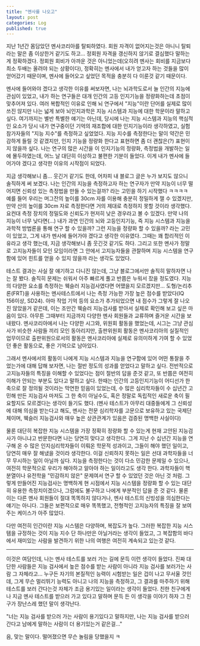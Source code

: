 ```yaml
---
title: "멘사를 나오고"
layout: post
categories: Log
published: true
---
```


지난 1년간 몸담았던 멘사코리아를 탈퇴하였다. 회원 자격이 없어지는것은 아니니 탈퇴라는 말은 좀 이상한거 같기도 하고... 
정회원 자격을 갱신하지 않기로 결심했다 말하는게 정확하겠다. 정회원 회비가 아까운 것은 아니었는데(오히려 멘사는 회비를 지금보다 최소 두배는 올려야 되는 상황이다), 
정확히는 멘사에서 내가 얻고자 하는 것들을 많이 얻어갔기 때문이며, 멘사에 들어오고 싶었던 목적을 충분히 다 이룬것 같기 때문이다. 

멘사에 들어와야 겠다고 생각한 이유를 써보자면, 나는 뇌과학도로서 늘 인간의 지능에 관심이 있었고, 
내가 하는 연구들은 대개 인간의 고등 인지기능을 정량화하는데 초점이 맞추어져 있다. 
여러 복합적인 이유로 인해 뇌 연구에서 "지능"이란 단어를 실제로 많이 쓰진 않지만 나는 넓게 보아 뇌인지과학은 지능 시스템과 지능에 대한 학문이라 말하고 싶다.
여기까지는 별반 특별한 얘기는 아닌데, 당시에 나는 지능 시스템과 지능의 핵심적인 요소가 당시 내가 연구중이던 기억의 재조합에 대한 인지기능이라 생각하였고,
실험 참가자들의 "지능 지수"를 측정하고 싶었었다. 지능 지수를 측정한다는 말이 약간은 민감하게 들릴 것 같겠지만, 인지 기능을 정량화 한다고 표현하면 좀 더 괜찮은(?) 표현이지 않을까 싶다.
나는 연구의 많은 시간을 이 인지기능의 정량화, 측정법을 개발하는 일에 몰두하였는데, 어느 날 대단히 이상하고 불편한 기분이 들었다. 이게 내가 멘사에 들어가야 겠다고 생각한 이유의 시작점이 되었다.

지금 생각해보니 좀... 웃긴거 같기도 한데, 어차피 내 블로그 글은 누가 보지도 않으니 솔직하게 써 보겠다. 
나는 인간의 지능을 측정하고자 하는 연구자가 만약 지능이 너무 떨어지면 신뢰성 있는 측정법을 만들 수 있는걸까? 라는 고민을 하기 시작했다 ㅋㅋㅋㅋ
예를 들어 우리는 머그잔의 높이를 30cm 자를 이용해 충분히 정밀하게 잴 수 있겠지만, 만약 산의 높이를 30cm 자로 측정한다면 거의 제대로 측정하지 못할 것이라 생각했다. 요컨대 측정 장치의 정밀도와 신뢰도가 현저히 낮은 경우라고 볼 수 있겠다.
만약 나의 지능이 너무 낮다면(...) 내가 과연 인간의 뇌와 고등인지기능, 즉 지능 시스템과 지능을 과학적 방법론을 통해 연구 할 수 있을까? 그런 지능을 정량화 할 수 있을까? 라는 고민이 있었고, 그게 내가 멘사에 들어가야 겠다고 생각한 이유였다.
그때는 꽤 합리적인 이유라고 생각 했는데, 지금 생각해보니 좀 웃긴것 같기도 하다. 그리고 또한 멘사가 정말로 고지능자들이 모인 모임이라면 그 안에서 고지능자들을 관찰하며 지능 시스템을 연구함에 있어 힌트를 얻을 수 있지 않을까 라는 생각도 있었다.

테스트 결과는 사실 잘 얘기하고 다니진 않는데, 그냥 블로그에서만 솔직히 말하자면 나는 잘 봤다. 솔직히 문제는 쉬워서 아주 빠르게 풀고 반쯤은 누워서 잤을 정도였다.
지능의 다양한 요소를 측정하는 웩슬러 지능검사였다면 어땠을지 모르겠지만... 도형/논리추론(FRT)을 사용하는 멘사테스트에서 나는 측정 가능한 가장 높은 점수를 받았다(IQ 156이상, SD24).
아마 작업 기억 등의 요소가 추가되었으면 내 점수가 그렇게 잘 나오진 않았을거 같은데, 이는 조만간 웩슬러 지능검사를 받아서 실제로 확인해 보고 싶은 마음이 있다.
아무튼 그때부터 지금까지 다양한 멘사 회원들과 교류하며 즐거운 시간을 보내왔다. 멘사코리아에서 나는 다양한 시그와, 위원회 활동을 했었는데, 시그는 그냥 관심사가 비슷한 사람들 끼리 모인 동아리지만, 
출판위원회 활동은 멘사코리아의 실질적인 업무이므로 출판위원으로서의 활동은 멘사코리아에 실제로 유의미하게 기여 할 수 있었던 좋은 활동으로, 좋은 기억으로 남아있다.

그래서 멘사에서의 활동이 나에게 지능 시스템과 지능을 연구함에 있어 어떤 통찰을 주었는가에 대해 답해 보자면, 나는 절반 정도의 성과를 얻었다고 말하고 싶다.
전반적으로 고지능자들의 특징을 이해할 수 있었다는 점이 절반의 답을 준것 같고, 또 반쯤은 여전히 이해가 안되는 부분도 있다고 말하고 싶다.
한때는 인간의 고등인지기능이 어디선가 한 축으로 잘 정의될 것이라는 막연한 믿음이 있었는데, 수 많은 심리학자들이 수 십년간 고민해 만든 지능검사 마저도 그 한 축이 아닐수도, 혹은 정말로 독립적인 새로운 축이 필요할지도 모르겠다는 생각이 들기도 했다.
(멘사 테스트가 아무리 대중들에게 그 신뢰성에 대해 의심을 받는다고 해도, 멘사는 전문 심리학자를 고문으로 보유하고 있는 국제단체이며, 웩슬러 지능검사와 매우 높은 상관관계가 있음은 검증된 명백한 사실이다)

물론 대단히 복잡한 지능 시스템을 가장 정확히 정량화 할 수 있는게 현재 고안된 지능검사가 아니냐고 반문한다면 나는 당연히 맞다고 생각한다. 그게 지난 수 십년간 지능을 연구해 온 수 많은 인지심리학자들이 이뤄온 학문적 성과이고,
그들이 해야 했던 일이고, 당연히 매우 잘 해냈을 것이라 생각한다. 이걸 신뢰하지 못하는 일은 선대 과학자들을 너무 무시하는 일이 아닐까 싶다.
지능을 측정한다는 것이 다소 민감한 문제일 수 있으나, 여전히 학문적으로 우리가 해야하고 알아야 하는 일이라고도 생각 한다. 과학자들이 핵분열이나 유전학을 "민감하지 않은" 문제여서 연구 할 수 있었던 것은 아닌 것 처럼.
그렇게 만들어진 지능검사는 명백하게 현 시점에서 지능 시스템을 정량화 할 수 있는 대단히 유용한 측정치이겠으나, 그럼에도 불구하고 나에게 부분적인 답을 준 것 같다.
물론 이는 다른 멘사 회원들이 절대 똑똑하지 않다거나, 멘사 테스트의 신빙성을 의심한다는 얘기는 아니다. 그들은 보편적으로 매우 똑똑했고, 전형적인 고지능자의 특징을 잘 보여주는 케이스가 아주 많았다.

다만 여전히 인간이란 지능 시스템은 다양하며, 복잡도가 높다. 그러한 복잡한 지능 시스템을 규정하는 것이 지능 지수 단 하나만은 아닐거라는 생각이 들었고, 
그 복잡함의 바다에서 재미있는 사람을 발견하기 위한 나의 여행은 여전히 계속되고 있는것 같다.

---
이것은 여담인데, 나는 멘사 테스트를 보러 가는 길에 문득 이런 생각이 들었다. 진짜 대단한 사람들은 지능 검사에서 높은 점수를 받는 사람이 아니라 지능 검사를 보러가는 사람 그 자체라고...
누구든 자기의 본질적인 능력이 시험받는 일은 겁이 나고 무서울 것인데, 그게 무슨 멀리뛰기 능력도 아니고 나의 지능을 측정하고, 그 결과를 마주하기 위해 테스트를 보러 간다는것 자체가 조금 용기있는 일이라는 생각이 들었다.
친한 친구에게 나 지금 멘사 테스트를 받으러 가고 있다고 말하며 문득 든 이 생각을 이야기 하자 그 친구가 장난스레 했던 말이 생각난다. 

"너는 지능 검사를 받으러 가는 사람이 용기있다고 말하지만, 나는 지능 검사를 받으러 간다고 남에게 말하는 사람이 더 용기있는거 같은걸..."

음, 맞는 말이다. 떨어졌으면 무슨 놀림을 당했을지 ㅋ